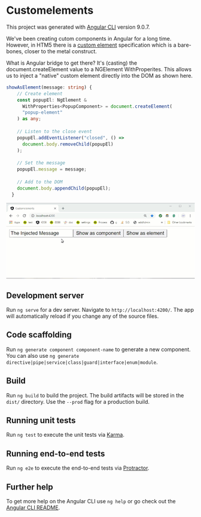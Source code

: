 # Customelements

This project was generated with [Angular CLI](https://github.com/angular/angular-cli) version 9.0.7.

We've been creating cutom components in Angular for a long time.  However, in HTM5 there is a [custom element](https://www.google.com/search?q=html+custom+elements) specification which is a bare-bones, closer to the metal construct.

What is Angular bridge to get there?  It's (casting) the document.createElement value to a NGElement WithProperites.
This allows us to inject a "native" custom element directly into the DOM as shown here.

```typescript
showAsElement(message: string) {
    // Create element
    const popupEl: NgElement &
      WithProperties<PopupComponent> = document.createElement(
      "popup-element"
    ) as any;

    // Listen to the close event
    popupEl.addEventListener("closed", () =>
      document.body.removeChild(popupEl)
    );

    // Set the message
    popupEl.message = message;

    // Add to the DOM
    document.body.appendChild(popupEl);
  }
```
![Demo](https://github.com/Javaman2/customelements/blob/master/src/assets/demo.gif)


## Development server

Run `ng serve` for a dev server. Navigate to `http://localhost:4200/`. The app will automatically reload if you change any of the source files.

## Code scaffolding

Run `ng generate component component-name` to generate a new component. You can also use `ng generate directive|pipe|service|class|guard|interface|enum|module`.

## Build

Run `ng build` to build the project. The build artifacts will be stored in the `dist/` directory. Use the `--prod` flag for a production build.

## Running unit tests

Run `ng test` to execute the unit tests via [Karma](https://karma-runner.github.io).

## Running end-to-end tests

Run `ng e2e` to execute the end-to-end tests via [Protractor](http://www.protractortest.org/).

## Further help

To get more help on the Angular CLI use `ng help` or go check out the [Angular CLI README](https://github.com/angular/angular-cli/blob/master/README.md).
